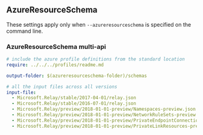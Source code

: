 ## AzureResourceSchema

These settings apply only when `--azureresourceschema` is specified on the command line.

### AzureResourceSchema multi-api

``` yaml $(azureresourceschema) && $(multiapi)
# include the azure profile definitions from the standard location
require: ../../../profiles/readme.md

output-folder: $(azureresourceschema-folder)/schemas

# all the input files across all versions
input-file:
  - Microsoft.Relay/stable/2017-04-01/relay.json
  - Microsoft.Relay/stable/2016-07-01/relay.json
  - Microsoft.Relay/preview/2018-01-01-preview/Namespaces-preview.json
  - Microsoft.Relay/preview/2018-01-01-preview/NetworkRuleSets-preview.json
  - Microsoft.Relay/preview/2018-01-01-preview/PrivateEndpointConnection-preview.json
  - Microsoft.Relay/preview/2018-01-01-preview/PrivateLinkResources-preview.json

```